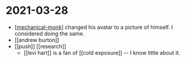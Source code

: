 # 2021-03-28

- [[mechanical-monk]] changed his avatar to a picture of himself. I considered doing the same.
- [[andrew burton]]
- [[push]] [[research]]
  - [[levi hart]] is a fan of [[cold exposure]] -- I know little about it.

[//begin]: # "Autogenerated link references for markdown compatibility"
[mechanical-monk]: ../mechanical-monk "Mechanical Monk"
[//end]: # "Autogenerated link references"